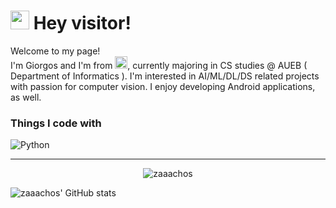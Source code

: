 <h1><img src="https://emojis.slackmojis.com/emojis/images/1643515023/10521/meow_code.gif?1643515023" width="30"/> Hey visitor!</h1>


<p>Welcome to my page! </br> I'm Giorgos and I'm from <img src="https://emojipedia-us.s3.dualstack.us-west-1.amazonaws.com/thumbs/160/google/313/flag-greece_1f1ec-1f1f7.png" width="20"/>, currently majoring in CS studies @ AUEB ( Department of Informatics ). I'm interested in AI/ML/DL/DS related projects with passion for computer vision. I enjoy developing Android applications, as well. </p>
<h3>Things I code with</h3>
<p>
  <img alt="Python" src="https://img.shields.io/badge/Python-yellow?style=for-the-badge&logo=python" />
</p>

------------
<p align="center"> <img src="https://komarev.com/ghpvc/?username=zaaachos" alt="zaaachos" /> </p>

![zaaachos' GitHub stats](https://github-readme-stats.vercel.app/api?username=zaaachos&show_icons=true&theme=tokyonight)





